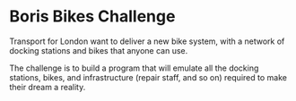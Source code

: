 # Boris Bikes Challenge

Transport for London want to deliver a new bike system, with a network of docking stations and bikes that anyone can use.

The challenge is to build a program that will emulate all the docking stations, bikes, and infrastructure (repair staff, and so on) required to make their dream a reality.
